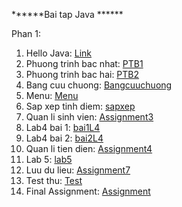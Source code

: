******Bai tap Java ******

Phan 1:
1. Hello Java: <a href = "https://github.com/FASTTRACKSE/FTJD1803/blob/master/Mai%20Trinh/HelloJava/src/HelloJava.java"> Link </a>
2. Phuong trinh bac nhat: <a href = "https://github.com/FASTTRACKSE/FTJD1803/blob/master/Mai%20Trinh/HelloJava/src/PTB1.java"> PTB1 </a>
3. Phuong trinh bac hai: <a href = "https://github.com/FASTTRACKSE/FTJD1803/blob/master/Mai%20Trinh/HelloJava/src/PTB2.java"> PTB2 </a>
4. Bang cuu chuong: <a href = "https://github.com/FASTTRACKSE/FTJD1803/blob/master/Mai%20Trinh/HelloJava/src/bangCuuChuong.java"> Bangcuuchuong </a>
5. Menu: <a href = "https://github.com/FASTTRACKSE/FTJD1803/blob/master/Mai%20Trinh/HelloJava/src/Menu.java"> Menu </a>
6. Sap xep tinh diem: <a href = "https://github.com/FASTTRACKSE/FTJD1803/blob/master/Mai%20Trinh/Mang/src/SapXepTinhDiem.java"> sapxep </a>
7. Quan li sinh vien: <a href = "https://github.com/FASTTRACKSE/FTJD1803/tree/master/Mai%20Trinh/Assignment3/src"> Assignment3 </a>
8. Lab4 bai 1: <a href = "https://github.com/FASTTRACKSE/FTJD1803/tree/master/Mai%20Trinh/Lab4/src"> bai1L4 </a>
9. Lab4 bai 2: <a href = "https://github.com/FASTTRACKSE/FTJD1803/tree/master/Mai%20Trinh/Lab4/src/bai2"> bai2L4 </a>
10. Quan li tien dien: <a href = "https://github.com/FASTTRACKSE/FTJD1803/tree/master/Mai%20Trinh/Assignment4/src"> Assignment4 </a>
11. Lab 5: <a href = https://github.com/FASTTRACKSE/FTJD1803/tree/master/Mai%20Trinh/Lab5/src> lab5 </a>
12. Luu du lieu: <a href = "https://github.com/FASTTRACKSE/FTJD1803/tree/master/Mai%20Trinh/Assignment7"> Assignment7 </a>
13. Test thu: <a href ="https://github.com/FASTTRACKSE/FTJD1803/tree/master/Mai%20Trinh/FirstTest/src"> Test</a>
14. Final Assignment: <a href="https://github.com/FASTTRACKSE/FTJD1803/tree/master/Mai%20Trinh/FinalAssignment/src"> Assignment </a>
